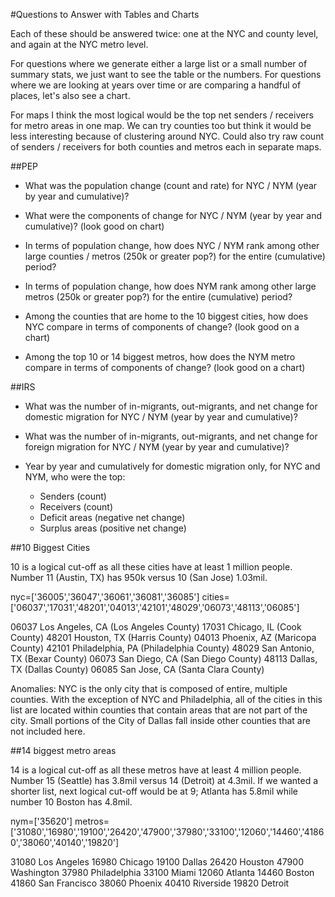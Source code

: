 #Questions to Answer with Tables and Charts

Each of these should be answered twice: one at the NYC and county level, and again at the NYC metro level. 

For questions where we generate either a large list or a small number of summary stats, we just want to see the table or the numbers. For questions where we are looking at years over time or are comparing a handful of places, let's also see a chart.

For maps I think the most logical would be the top net senders / receivers for metro areas in one map. We can try counties too but think it would be less interesting because of clustering around NYC. Could also try raw count of senders / receivers for both counties and metros each in separate maps.

##PEP

- What was the population change (count and rate) for NYC / NYM (year by year and cumulative)? 

- What were the components of change for NYC / NYM (year by year and cumulative)? (look good on chart)

- In terms of population change, how does NYC / NYM rank among other large counties / metros (250k or greater pop?) for the entire (cumulative) period?

- In terms of population change, how does NYM rank among other large metros (250k or greater pop?) for the entire (cumulative) period?

- Among the counties that are home to the 10 biggest cities, how does NYC compare in terms of components of change? (look good on a chart)

- Among the top 10 or 14 biggest metros, how does the NYM metro compare in terms of components of change? (look good on a chart)

##IRS

- What was the number of in-migrants, out-migrants, and net change for domestic migration for NYC / NYM (year by year and cumulative)?

- What was the number of in-migrants, out-migrants, and net change for foreign migration for NYC / NYM (year by year and cumulative)?

- Year by year and cumulatively for domestic migration only, for NYC and NYM, who were the top:
    - Senders (count)
    - Receivers (count)
    - Deficit areas (negative net change)
    - Surplus areas (positive net change)

##10 Biggest Cities

10 is a logical cut-off as all these cities have at least 1 million people. Number 11 (Austin, TX) has 950k versus 10 (San Jose) 1.03mil.

nyc=['36005','36047','36061','36081','36085']
cities=['06037','17031','48201','04013','42101','48029','06073','48113','06085']

06037 Los Angeles, CA (Los Angeles County)
17031 Chicago, IL (Cook County)
48201 Houston, TX (Harris County)
04013 Phoenix, AZ (Maricopa County)
42101 Philadelphia, PA (Philadelphia County)
48029 San Antonio, TX (Bexar County)
06073 San Diego, CA (San Diego County)
48113 Dallas, TX (Dallas County)
06085 San Jose, CA (Santa Clara County)

Anomalies: NYC is the only city that is composed of entire, multiple counties. With the exception of NYC and Philadelphia, all of the cities in this list are located within counties that contain areas that are not part of the city. Small portions of the City of Dallas fall inside other counties that are not included here.

##14 biggest metro areas

14 is a logical cut-off as all these metros have at least 4 million people. Number 15 (Seattle) has 3.8mil versus 14 (Detroit) at 4.3mil. If we wanted a shorter list, next logical cut-off would be at 9; Atlanta has 5.8mil while number 10 Boston has 4.8mil. 

nym=['35620']
metros=['31080','16980','19100','26420','47900','37980','33100','12060','14460','41860','38060','40140','19820']

31080 Los Angeles
16980 Chicago
19100 Dallas
26420 Houston
47900 Washington
37980 Philadelphia
33100 Miami
12060 Atlanta
14460 Boston
41860 San Francisco
38060 Phoenix
40410 Riverside
19820 Detroit



